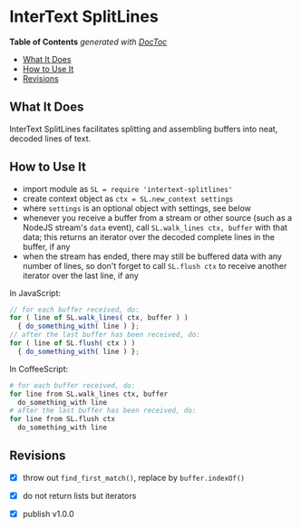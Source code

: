 
# InterText SplitLines

<!-- START doctoc generated TOC please keep comment here to allow auto update -->
<!-- DON'T EDIT THIS SECTION, INSTEAD RE-RUN doctoc TO UPDATE -->
**Table of Contents**  *generated with [DocToc](https://github.com/thlorenz/doctoc)*

- [What It Does](#what-it-does)
- [How to Use It](#how-to-use-it)
- [Revisions](#revisions)

<!-- END doctoc generated TOC please keep comment here to allow auto update -->

## What It Does

InterText SplitLines facilitates splitting and assembling buffers into neat, decoded lines of text.

## How to Use It

* import module as `SL = require 'intertext-splitlines'`
* create context object as `ctx = SL.new_context settings`
* where `settings` is an optional object with settings, see below
* whenever you receive a buffer from a stream or other source (such as a NodeJS stream's `data` event),
  call `SL.walk_lines ctx, buffer` with that data; this returns an iterator over the decoded complete lines
  in the buffer, if any
* when the stream has ended, there may still be buffered data with any number of lines, so don't forget to
  call `SL.flush ctx` to receive another iterator over the last line, if any

In JavaScript:

```js
// for each buffer received, do:
for ( line of SL.walk_lines( ctx, buffer ) )
  { do_something_with( line ) };
// after the last buffer has been received, do:
for ( line of SL.flush( ctx ) )
  { do_something_with( line ) };
```

In CoffeeScript:

```coffee
# for each buffer received, do:
for line from SL.walk_lines ctx, buffer
  do_something_with line
# after the last buffer has been received, do:
for line from SL.flush ctx
  do_something_with line
```

## Revisions

* [X] throw out `find_first_match()`, replace by `buffer.indexOf()`
* [X] do not return lists but iterators
* [X] publish v1.0.0








